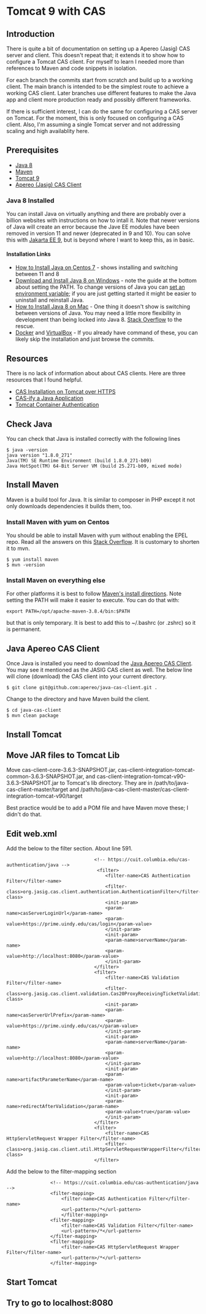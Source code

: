 # Tomcat 9 with CAS

## Introduction
There is quite a bit of documentation on setting up a Apereo (Jasig) CAS server and client. This doesn't repeat that; it extends it to show how to configure a Tomcat CAS client. For myself to learn I needed more than references to Maven and code snippets in isolation.

For each branch the commits start from scratch and build up to a working client. The main branch is intended to be the simplest route to achieve a working CAS client. Later branches use different features to make the Java app and client more production ready and possibly different frameworks.

If there is sufficient interest, I can do the same for configuring a CAS server on Tomcat. For the moment, this is only focused on configuring a CAS client. Also, I'm assuming a single Tomcat server and not addressing scaling and high availablity here.

## Prerequisites
- [Java 8](https://www.oracle.com/java/technologies/javase/javase-jdk8-downloads.html)
- [Maven](https://maven.apache.org/download.cgi)
- [Tomcat 9](https://tomcat.apache.org/download-90.cgi)
- [Apereo (Jasig) CAS Client](https://github.com/apereo/java-cas-client)
### Java 8 Installed
You can install Java on virtually anything and there are probably over a billion websites with instructions on how to intall it. Note that newer versions of Java will create an error because the Jave EE modules have been removed in version 11 and newer (deprecated in 9 and 10). You can solve this with [Jakarta EE 9](https://stackoverflow.com/questions/52502189/java-11-package-javax-xml-bind-does-not-exist), but is beyond where I want to keep this, as in basic.
#### Installation Links
- [How to Install Java on Centos 7](https://linuxize.com/post/install-java-on-centos-7/) - shows installing and switching between 11 and 8
- [Download and Install Java 8 on Windows](https://www.codejava.net/java-se/download-and-install-java-8-on-windows) - note the guide at the bottom about setting the PATH. To change versions of Java you can [set an environment variable](https://bryantson.medium.com/changing-default-java-version-in-microsoft-windows-674f2d6d0955); if you are just getting started it might be easier to uninstall and reinstall Java.
- [How to Install Java 8 on Mac](https://java.tutorials24x7.com/blog/how-to-install-java-8-on-mac) - One thing it doesn't show is switching between versions of Java. You may need a little more flexibility in development than being locked into Java 8. [Stack Overflow](https://stackoverflow.com/questions/21964709/how-to-set-or-change-the-default-java-jdk-version-on-os-x) to the rescue.
- [Docker](https://hub.docker.com/r/bitnami/java/) and [VirtualBox](https://app.vagrantup.com/boxes/search?order=desc&page=1&provider=&q=java+8&sort=created&utf8=%E2%9C%93) - If you already have command of these, you can likely skip the installation and just browse the commits.

## Resources
There is no lack of information about about CAS clients. Here are three resources that I found helpful.
- [CAS Installation on Tomcat over HTTPS](https://ktree.com/blog/cas-installation-on-tomcat-over-https.html)
- [CAS-ify a Java Application](https://cuit.columbia.edu/cas-authentication/java)
- [Tomcat Container Authentication](https://apereo.atlassian.net/wiki/spaces/CASC/pages/103252615/Tomcat+Container+Authentication?showComments=true&showCommentArea=true)

## Check Java
You can check that Java is installed correctly with the following lines
```
$ java -version 
java version "1.8.0_271"
Java(TM) SE Runtime Environment (build 1.8.0_271-b09)
Java HotSpot(TM) 64-Bit Server VM (build 25.271-b09, mixed mode)
```

## Install Maven
Maven is a build tool for Java. It is similar to composer in PHP except it not only downloads dependencies it builds them, too.
### Install Maven with yum on Centos
You should be able to install Maven with yum without enabling the EPEL repo. Read all the answers on this [Stack Overflow](https://stackoverflow.com/questions/7532928/how-do-i-install-maven-with-yum). It is customary to shorten it to mvn.
```
$ yum install maven
$ mvn -version
```
### Install Maven on everything else
For other platforms it is best to follow [Maven's install directions](https://maven.apache.org/install.html). Note setting the PATH will make it easier to execute. You can do that with:
```
export PATH=/opt/apache-maven-3.8.4/bin:$PATH
```
but that is only temporary. It is best to add this to ~/.bashrc (or .zshrc) so it is permanent.

## Java Apereo CAS Client
Once Java is installed you need to download the [Java Apereo CAS Client](https://github.com/apereo/java-cas-client). You may see it mentioned as the JASIG CAS client as well. The below line will clone (download) the CAS client into your current directory.
```
$ git clone git@github.com:apereo/java-cas-client.git .
```
Change to the directory and have Maven build the client.
```
$ cd java-cas-client
$ mvn clean package
```

## Install Tomcat

## Move JAR files to Tomcat Lib
Move cas-client-core-3.6.3-SNAPSHOT.jar, cas-client-integration-tomcat-common-3.6.3-SNAPSHOT.jar, and cas-client-integration-tomcat-v90-3.6.3-SNAPSHOT.jar to Tomcat's lib directory.
They are in /path/to/java-cas-client-master/target and /path/to/java-cas-client-master/cas-client-integration-tomcat-v90/target

Best practice would be to add a POM file and have Maven move these; I didn't do that.

## Edit web.xml
Add the below to the filter section. About line 591.
```
                                <!-- https://cuit.columbia.edu/cas-authentication/java -->
                                 <filter>
                                    <filter-name>CAS Authentication Filter</filter-name>
                                    <filter-class>org.jasig.cas.client.authentication.AuthenticationFilter</filter-class>
                                    <init-param>
                                    <param-name>casServerLoginUrl</param-name>
                                    <param-value>https://prime.uindy.edu/cas/login</param-value>
                                    </init-param>
                                    <init-param>
                                    <param-name>serverName</param-name>
                                    <param-value>http://localhost:8080</param-value>
                                    </init-param>
                                </filter>
                                <filter>
                                    <filter-name>CAS Validation Filter</filter-name>
                                    <filter-class>org.jasig.cas.client.validation.Cas20ProxyReceivingTicketValidationFilter</filter-class>
                                    <init-param>
                                    <param-name>casServerUrlPrefix</param-name>
                                    <param-value>https://prime.uindy.edu/cas/</param-value>
                                    </init-param>
                                    <init-param>
                                    <param-name>serverName</param-name>
                                    <param-value>http://localhost:8080</param-value>
                                    </init-param>
                                    <init-param>
                                    <param-name>artifactParameterName</param-name>
                                    <param-value>ticket</param-value>
                                    </init-param>
                                    <init-param>
                                    <param-name>redirectAfterValidation</param-name>
                                    <param-value>true</param-value>
                                    </init-param>
                                </filter>
                                <filter>
                                    <filter-name>CAS HttpServletRequest Wrapper Filter</filter-name>
                                    <filter-class>org.jasig.cas.client.util.HttpServletRequestWrapperFilter</filter-class>
                                </filter> 
```

Add the below to the filter-mapping section
```
                <!-- https://cuit.columbia.edu/cas-authentication/java -->
                <filter-mapping> 
                    <filter-name>CAS Authentication Filter</filter-name> 
                    <url-pattern>/*</url-pattern> 
                    </filter-mapping> 
                <filter-mapping> 
                    <filter-name>CAS Validation Filter</filter-name> 
                    <url-pattern>/*</url-pattern> 
                </filter-mapping> 
                <filter-mapping> 
                    <filter-name>CAS HttpServletRequest Wrapper Filter</filter-name> 
                    <url-pattern>/*</url-pattern> 
                </filter-mapping>
```

## Start Tomcat

## Try to go to localhost:8080